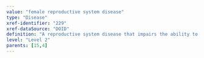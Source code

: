 ```yaml
---
value: "female reproductive system disease"
type: "Disease"
xref-identifier: "229"
xref-dataSource: "DOID"
definition: "A reproductive system disease that impairs the ability to reproduce and is located in the uterus, vagina, cervix, ovaries or fallopian tubes."
level: "Level 2"
parents: [15,4]
---
```

